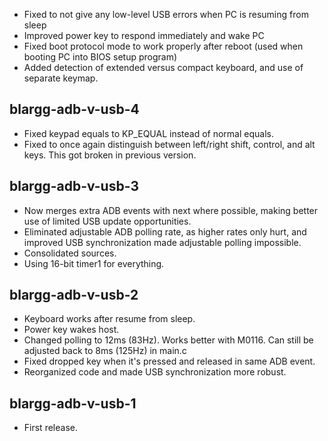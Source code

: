 * Fixed to not give any low-level USB errors when PC is resuming from sleep
* Improved power key to respond immediately and wake PC
* Fixed boot protocol mode to work properly after reboot (used when booting PC into BIOS setup program)
* Added detection of extended versus compact keyboard, and use of separate keymap.


blargg-adb-v-usb-4
------------------
* Fixed keypad equals to KP_EQUAL instead of normal equals.
* Fixed to once again distinguish between left/right shift, control, and alt keys. This got broken in previous version.


blargg-adb-v-usb-3
------------------
* Now merges extra ADB events with next where possible, making better use of limited USB update opportunities.
* Eliminated adjustable ADB polling rate, as higher rates only hurt, and improved USB synchronization made adjustable polling impossible.
* Consolidated sources.
* Using 16-bit timer1 for everything.


blargg-adb-v-usb-2
------------------
* Keyboard works after resume from sleep.
* Power key wakes host.
* Changed polling to 12ms (83Hz). Works better with M0116. Can still be adjusted back to 8ms (125Hz) in main.c
* Fixed dropped key when it's pressed and released in same ADB event.
* Reorganized code and made USB synchronization more robust.


blargg-adb-v-usb-1
------------------
* First release.
